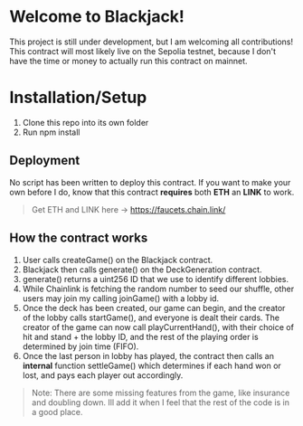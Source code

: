# Welcome to Blackjack!

This project is still under development, but I am welcoming all contributions! This contract will most likely live on the Sepolia testnet, because I don't have the time or money to actually run this contract on mainnet.

# Installation/Setup

1. Clone this repo into its own folder
2. Run npm install 

## Deployment
No script has been written to deploy this contract. If you want to make your own before I do, know that this contract **requires** both **ETH** an **LINK** to work.
>Get ETH and LINK here -> https://faucets.chain.link/


## How the contract works

1. User calls createGame() on the Blackjack contract.
2. Blackjack then calls generate() on the DeckGeneration contract.
3. generate() returns a uint256 ID that we use to identify different lobbies.
4. While Chainlink is fetching the random number to seed our shuffle, other users may join my calling joinGame() with a lobby id. 
5. Once the deck has been created, our game can begin, and the creator of the lobby calls startGame(), and everyone is dealt their cards. The creator of the game can now call playCurrentHand(), with their choice of hit and stand + the lobby ID, and the rest of the playing order is determined by join time (FIFO).
6. Once the last person in lobby has played, the contract then calls an **internal** function settleGame() which determines if each hand won or lost, and pays each player out accordingly.
>Note: There are some missing features from the game, like insurance and doubling down. Ill add it when I feel that the rest of the code is in a good place.

